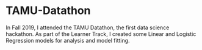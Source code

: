 # TAMU-Datathon
In Fall 2019, I attended the TAMU Datathon, the first data science hackathon. As part of the Learner Track, I created some Linear and Logistic Regression models for analysis and model fitting.
